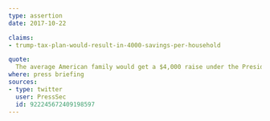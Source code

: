 ```yaml
---
type: assertion
date: 2017-10-22

claims:
- trump-tax-plan-would-result-in-4000-savings-per-household

quote:
  The average American family would get a $4,000 raise under the President’s tax cut plan. So how could any member of Congress be against it?
where: press briefing
sources:
- type: twitter
  user: PressSec
  id: 922245672409198597
---
```

